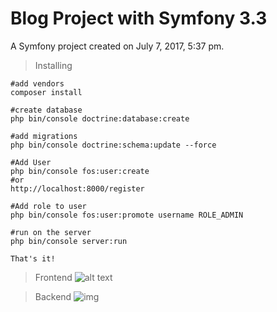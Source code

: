 Blog Project with Symfony 3.3
======

A Symfony project created on July 7, 2017, 5:37 pm.

>Installing
    
    #add vendors
    composer install
       
    #create database
    php bin/console doctrine:database:create
        
    #add migrations
    php bin/console doctrine:schema:update --force
     
    #Add User
    php bin/console fos:user:create
    #or
    http://localhost:8000/register
       
    #Add role to user
    php bin/console fos:user:promote username ROLE_ADMIN
                
    #run on the server
    php bin/console server:run
    
    That's it!
   
   

>Frontend
![alt text](http://i.hizliresim.com/mkk6AY.png)


>Backend
![img](http://i.hizliresim.com/Ddd2gZ.png)
